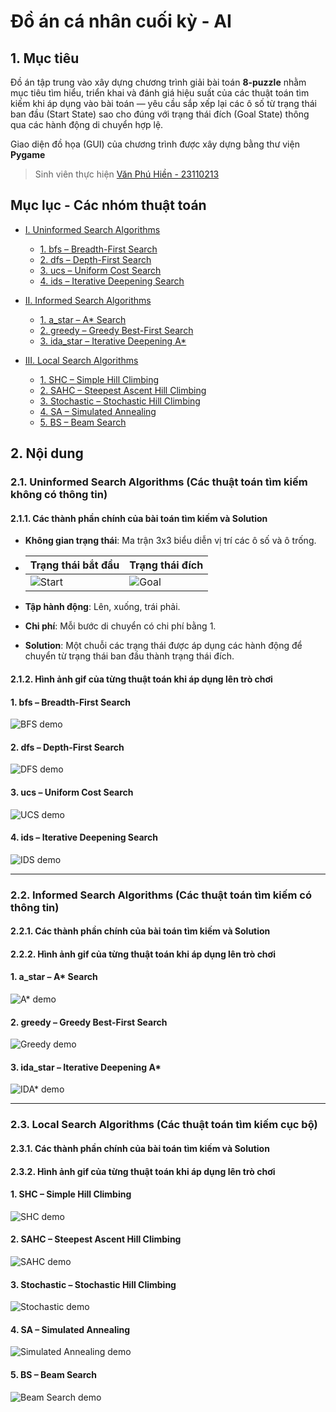 # Đồ án cá nhân cuối kỳ - AI

## 1. Mục tiêu

Đồ án tập trung vào xây dựng chương trình giải bài toán **8-puzzle** nhằm mục tiêu tìm hiểu, triển khai và đánh giá hiệu suất của các thuật toán tìm kiếm khi áp dụng vào bài toán — yêu cầu sắp xếp lại các ô số từ trạng thái ban đầu (Start State) sao cho đúng với trạng thái đích (Goal State) thông qua các hành động di chuyển hợp lệ.

Giao diện đồ họa (GUI) của chương trình được xây dựng bằng thư viện **Pygame**

> Sinh viên thực hiện [Văn Phú Hiền - 23110213](#)

## Mục lục - Các nhóm thuật toán

- [I. Uninformed Search Algorithms](#i-uninformed-search-algorithms)  
  - [1. bfs – Breadth-First Search](#1-bfs--breadth-first-search)  
  - [2. dfs – Depth-First Search](#2-dfs--depth-first-search)  
  - [3. ucs – Uniform Cost Search](#3-ucs--uniform-cost-search)  
  - [4. ids – Iterative Deepening Search](#4-ids--iterative-deepening-search)  

- [II. Informed Search Algorithms](#ii-informed-search-algorithms)  
  - [1. a_star – A* Search](#1-a_star--a-search)  
  - [2. greedy – Greedy Best-First Search](#2-greedy--greedy-best-first-search)  
  - [3. ida_star – Iterative Deepening A*](#3-ida_star--iterative-deepening-a)  

- [III. Local Search Algorithms](#iii-local-search-algorithms)  
  - [1. SHC – Simple Hill Climbing](#1-SHC--simple-hill-climbing)  
  - [2. SAHC – Steepest Ascent Hill Climbing](#2-SAHC--steepest-ascent-hill-climbing)  
  - [3. Stochastic – Stochastic Hill Climbing](#3-Stochastic--stochastic-hill-climbing)  
  - [4. SA – Simulated Annealing](#4-SA--simulated-annealing)  
  - [5. BS – Beam Search](#5-BS--beam-search)

## 2. Nội dung

### 2.1. Uninformed Search Algorithms (Các thuật toán tìm kiếm không có thông tin)

#### 2.1.1. Các thành phần chính của bài toán tìm kiếm và Solution
- **Không gian trạng thái**: Ma trận 3x3 biểu diễn vị trí các ô số và ô trống.
  
- | Trạng thái bắt đầu | Trạng thái đích |
  |--------------------|---------------------|
  | ![Start](assets/start_state.png) | ![Goal](assets/goal_state.png) |
  
- **Tập hành động**: Lên, xuống, trái phải.
  
- **Chi phí**: Mỗi bước di chuyển có chi phí bằng 1.
  
- **Solution**: Một chuỗi các trạng thái được áp dụng các hành động để chuyển từ trạng thái ban đầu thành trạng thái đích.

#### 2.1.2. Hình ảnh gif của từng thuật toán khi áp dụng lên trò chơi
#### **1. bfs – Breadth-First Search**
![BFS demo](gifs/bfs.gif)
#### **2. dfs – Depth-First Search**
![DFS demo](gifs/dfs.gif)
#### **3. ucs – Uniform Cost Search**
![UCS demo](gifs/ucs.gif)
#### **4. ids – Iterative Deepening Search**
![IDS demo](gifs/ids.gif)

---

### 2.2. Informed Search Algorithms (Các thuật toán tìm kiếm có thông tin)

#### 2.2.1. Các thành phần chính của bài toán tìm kiếm và Solution

#### 2.2.2. Hình ảnh gif của từng thuật toán khi áp dụng lên trò chơi
#### 1. a_star – A* Search
![A* demo](gifs/a_star.gif)
#### 2. **greedy – Greedy Best-First Search**
![Greedy demo](gifs/greedy.gif)
#### 3. **ida_star – Iterative Deepening A***
![IDA* demo](gifs/ida_star.gif)

---

### 2.3. Local Search Algorithms (Các thuật toán tìm kiếm cục bộ)

#### 2.3.1. Các thành phần chính của bài toán tìm kiếm và Solution

#### 2.3.2. Hình ảnh gif của từng thuật toán khi áp dụng lên trò chơi
#### **1. SHC – Simple Hill Climbing**
![SHC demo](gifs/SHC.gif)

#### **2. SAHC – Steepest Ascent Hill Climbing**
![SAHC demo](gifs/SAHC.gif)

#### **3. Stochastic – Stochastic Hill Climbing**
![Stochastic demo](gifs/Stochastic.gif)

#### **4. SA – Simulated Annealing**
![Simulated Annealing demo](gifs/SA.gif)

#### **5. BS – Beam Search**
![Beam Search demo](gifs/BS.gif)

